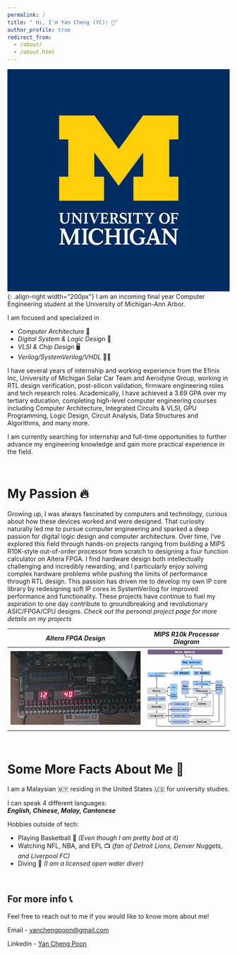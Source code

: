 ```yaml
---
permalink: /
title: " Hi, I'm Yan Cheng (YC)! 👋"
author_profile: true
redirect_from: 
  - /about/
  - /about.html
---
```


![Michigan](/images/michigan.jpg){: .align-right width="200px"}
I am an incoming final year Computer Engineering student at the University of Michigan-Ann Arbor. 

I am focused and specialized in 
- *Computer Architecture* 📲
- *Digital System & Logic Design* 🧠
- *VLSI & Chip Design* 🖥️
- *Verilog/SystemVerilog/VHDL* 🧑‍💻

I have several years of internship and working experience from the Efinix Inc, University of Michigan Solar Car Team and Aerodyne Group, working in RTL design verification, post-silicon validation, firmware engineering roles and tech research roles. Academically, I have achieved a 3.69 GPA over my tertiary education, completing high-level computer engineering courses including Computer Architecture, Integrated Circuits & VLSI, GPU Programming, Logic Design, Circuit Analysis, Data Structures and Algorithms, and many more.

I am currently searching for internship and full-time opportunities to further advance my engineering knowledge and gain more practical experience in the field.

&nbsp;
&nbsp;

My Passion 🔥
======

Growing up, I was always fascinated by computers and technology, curious about how these devices worked and were designed. That curiosity naturally led me to pursue computer engineering and sparked a deep passion for digital logic design and computer architecture. Over time, I’ve explored this field through hands-on projects ranging from building a MIPS R10K-style out-of-order processor from scratch to designing a four function calculator on Altera FPGA. I find hardware design both intellectually challenging and incredibly rewarding, and I particularly enjoy solving complex hardware problems while pushing the limits of performance through RTL design. This passion has driven me to develop my own IP core library by redesigning soft IP cores in SystemVerilog for improved performance and functionality. These projects have continue to fuel my aspiration to one day contribute to groundbreaking and revolutionary ASIC/FPGA/CPU designs. *Check out the personal project page for more details on my projects*

| ***Altera FPGA Design*** | ***MIPS R10k Processor Diagram*** |
|:-----------------------:|:-----------------------:|
|  ![fpga](/images/270fpga.png) |  ![mips](/images/470diagram.png) |

&nbsp;
&nbsp;

Some More Facts About Me 🚀
======

I am a Malaysian 🇲🇾 residing in the United States 🇺🇸 for university studies.

I can speak 4 different languages:  
***English, Chinese, Malay, Cantonese***

Hobbies outside of tech:
- Playing Basketball 🏀 *(Even though I am pretty bad at it)*
- Watching NFL, NBA, and EPL 📺 *(fan of Detroit Lions, Denver Nuggets, and Liverpool FC)*
- Diving 🤿 *(I am a licensed open water diver)*



&nbsp;
&nbsp;

For more info 📞
------
Feel free to reach out to me if you would like to know more about me!

Email - [yanchengpoon@gmail.com](mailto:yanchengpoon@gmail.com)

Linkedin - [Yan Cheng Poon](https://www.linkedin.com/in/yan-cheng-poon/)
